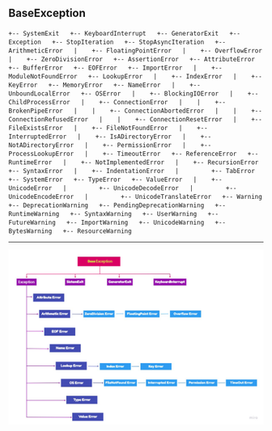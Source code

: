 ## BaseException  
 `+-- SystemExit  
 +-- KeyboardInterrupt  
 +-- GeneratorExit  
 +-- Exception  
      +-- StopIteration  
      +-- StopAsyncIteration  
      +-- ArithmeticError  
      |    +-- FloatingPointError  
      |    +-- OverflowError  
      |    +-- ZeroDivisionError  
      +-- AssertionError  
      +-- AttributeError  
      +-- BufferError  
      +-- EOFError  
      +-- ImportError  
      |    +-- ModuleNotFoundError  
      +-- LookupError  
      |    +-- IndexError  
      |    +-- KeyError  
      +-- MemoryError  
      +-- NameError  
      |    +-- UnboundLocalError  
      +-- OSError  
      |    +-- BlockingIOError  
      |    +-- ChildProcessError  
      |    +-- ConnectionError  
      |    |    +-- BrokenPipeError  
      |    |    +-- ConnectionAbortedError  
      |    |    +-- ConnectionRefusedError  
      |    |    +-- ConnectionResetError  
      |    +-- FileExistsError  
      |    +-- FileNotFoundError  
      |    +-- InterruptedError  
      |    +-- IsADirectoryError  
      |    +-- NotADirectoryError  
      |    +-- PermissionError  
      |    +-- ProcessLookupError  
      |    +-- TimeoutError  
      +-- ReferenceError  
      +-- RuntimeError  
      |    +-- NotImplementedError  
      |    +-- RecursionError  
      +-- SyntaxError  
      |    +-- IndentationError  
      |         +-- TabError  
      +-- SystemError  
      +-- TypeError  
      +-- ValueError  
      |    +-- UnicodeError  
      |         +-- UnicodeDecodeError  
      |         +-- UnicodeEncodeError  
      |         +-- UnicodeTranslateError  
      +-- Warning  
           +-- DeprecationWarning  
           +-- PendingDeprecationWarning  
           +-- RuntimeWarning  
           +-- SyntaxWarning  
           +-- UserWarning  
           +-- FutureWarning  
           +-- ImportWarning  
           +-- UnicodeWarning  
           +-- BytesWarning  
           +-- ResourceWarning ` 
 
 ______  
 
 ![Base Exception](https://github.com/Dv-nn/Cheat-Sheet-Python/blob/main/Base%20Exception/Base%20Exception.png)  
 
 
